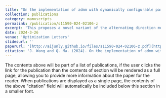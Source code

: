 ```yaml
---
title: "On the implementation of admm with dynamically configurable parameter for the separable ℓ1/ℓ2 minimization"
collection: publications
category: manuscripts
permalink: /publication/s11590-024-02106-z
excerpt: 'This proposes a novel variant of the alternating direction method of multipliers (ADMM) approach for solving minimization of the rate of l1 and l2 norms for sparse recovery.'
date: 2024-3-26
venue: 'Optimization Letters'
slidesurl: ''
paperurl: '[http://aijunly.github.io/files/s11590-024-02106-z.pdf](https://link.springer.com/article/10.1007/s11590-024-02106-z)'
citation: 'J. Wang and Q. Ma. (2024). On the implementation of admm with dynamically configurable parameter for the separable ℓ1/ℓ2 minimization. Optimization Letters.'
---
```


The contents above will be part of a list of publications, if the user clicks the link for the publication than the contents of section will be rendered as a full page, allowing you to provide more information about the paper for the reader. When publications are displayed as a single page, the contents of the above "citation" field will automatically be included below this section in a smaller font.
